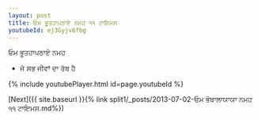 ```yaml
---
layout: post
title: ਓਮ ਭੂਤਹਾਪਠਾਏ ਨਮਹ ੧੧ ਟਾਇਮਸ
youtubeId: ej3Gyjv6fbg
---
```

 
 
 ਓਮ ਭੂਤਹਾਪਠਾਏ ਨਮਹ  
 
 -  ਜੋ ਸਭ ਜੀਵਾਂ ਦਾ ਰੱਬ ਹੈ 
 
  
 
  
 
 
 
 
 
 


{% include youtubePlayer.html id=page.youtubeId %}
 
[Next]({{ site.baseurl }}{% link  split1/_posts/2013-07-02-ਓਮ ਭੋਥਾਲਾਯਾਯਾ ਨਮਹ ੧੧ ਟਾਇਮਸ.md%})
 
